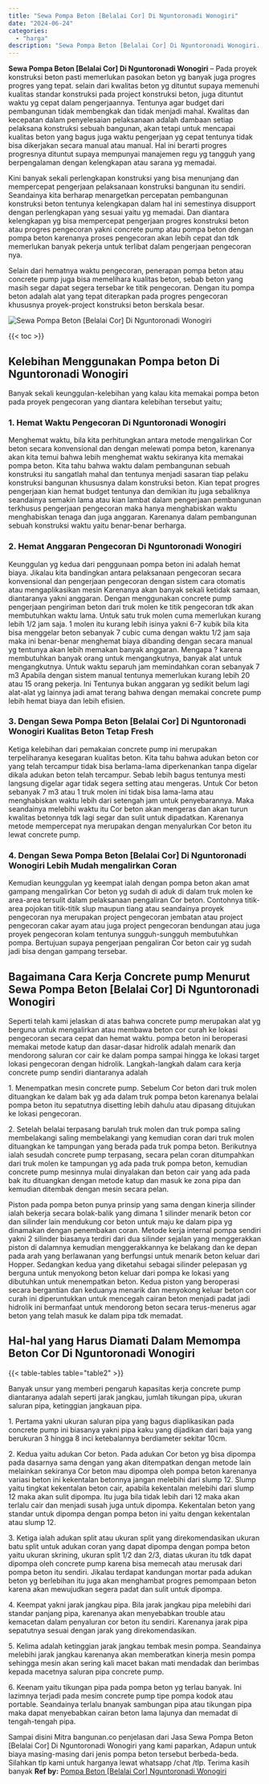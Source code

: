 ```yaml
---
title: "Sewa Pompa Beton [Belalai Cor] Di Nguntoronadi Wonogiri"
date: "2024-06-24"
categories: 
  - "harga"
description: "Sewa Pompa Beton [Belalai Cor] Di Nguntoronadi Wonogiri. Sampai disini Mitra bangunan.co penjelasan dari Jasa Sewa Pompa Beton [Belalai Cor] Di Nguntoronad..."
---
```


**Sewa Pompa Beton \[Belalai Cor\] Di Nguntoronadi Wonogiri** – Pada proyek konstruksi beton pasti memerlukan pasokan beton yg banyak juga progres progres yang tepat. selain dari kwalitas beton yg dituntut supaya memenuhi kualitas standar konstruksi pada project konstruksi beton, juga dituntut waktu yg cepat dalam pengerjaannya. Tentunya agar budget dari pembangunan tidak membengkak dan tidak menjadi mahal. Kwalitas dan kecepatan dalam penyelesaian pelaksanaan adalah dambaan setiap pelaksana konstruksi sebuah bangunan, akan tetapi untuk mencapai kualitas beton yang bagus juga waktu pengerjaan yg cepat tentunya tidak bisa dikerjakan secara manual atau manual. Hal ini berarti progres progresnya dituntut supaya mempunyai manajemen regu yg tangguh yang berpengalaman dengan kelengkapan atau sarana yg memadai.

Kini banyak sekali perlengkapan konstruksi yang bisa menunjang dan mempercepat pengerjaan pelaksanaan konstruksi bangunan itu sendiri. Seandainya kita berharap menargetkan percepatan pembangunan konstruksi beton tentunya kelengkapan dalam hal ini semestinya disupport dengan perlengkapan yang sesuai yaitu yg memadai. Dan diantara kelengkapan yg bisa mempercepat pengerjaan progres konstruksi beton atau progres pengecoran yakni concrete pump atau pompa beton dengan pompa beton karenanya proses pengecoran akan lebih cepat dan tdk memerlukan banyak pekerja untuk terlibat dalam pengerjaan pengecoran nya.

Selain dari hematnya waktu pengecoran, penerapan pompa beton atau concrete pump juga bisa memelihara kualitas beton, sebab beton yang masih segar dapat segera tersebar ke titik pengecoran. Dengan itu pompa beton adalah alat yang tepat diterapkan pada progres pengecoran khususnya proyek-project konstruksi beton berskala besar.

![Sewa Pompa Beton [Belalai Cor] Di Nguntoronadi Wonogiri](/images/sewa-concrete-pump-28.png)

{{< toc >}}

## Kelebihan Menggunakan Pompa beton Di Nguntoronadi Wonogiri

Banyak sekali keunggulan-kelebihan yang kalau kita memakai pompa beton pada proyek pengecoran yang diantara kelebihan tersebut yaitu;

### 1\. Hemat Waktu Pengecoran Di Nguntoronadi Wonogiri

Menghemat waktu, bila kita perhitungkan antara metode mengalirkan Cor beton secara konvensional dan dengan melewati pompa beton, karenanya akan kita temui bahwa lebih menghemat waktu sekiranya kita memakai pompa beton. Kita tahu bahwa waktu dalam pembangunan sebuah konstruksi itu sangatlah mahal dan tentunya menjadi sasaran tiap pelaku konstruksi bangunan khususnya dalam konstruksi beton. Kian tepat progres pengerjaan kian hemat budget tentunya dan demikian itu juga sebaliknya seandainya semakin lama atau kian lambat dalam pengerjaan pembangunan terkhusus pengerjaan pengecoran maka hanya menghabiskan waktu menghabiskan tenaga dan juga anggaran. Karenanya dalam pembangunan sebuah konstruksi waktu yaitu benar-benar berharga.

### 2\. Hemat Anggaran Pengecoran Di Nguntoronadi Wonogiri

Keunggulan yg kedua dari penggunaan pompa beton ini adalah hemat biaya. Jikalau kita bandingkan antara pelaksanaan pengecoran secara konvensional dan pengerjaan pengecoran dengan sistem cara otomatis atau mengaplikasikan mesin Karenanya akan banyak sekali ketidak samaan, diantaranya yakni anggaran. Dengan menggunakan concrete pump pengerjaan pengiriman beton dari truk molen ke titik pengecoran tdk akan membutuhkan waktu lama. Untuk satu truk molen cuma memerlukan kurang lebih 1/2 jam saja. 1 molen itu kurang lebih isinya yakni 6-7 kubik bila kita bisa menggelar beton sebanyak 7 cubic cuma dengan waktu 1/2 jam saja maka ini benar-benar menghemat biaya dibanding dengan secara manual yg tentunya akan lebih memakan banyak anggaran. Mengapa ? karena membutuhkan banyak orang untuk mengangkutnya, banyak alat untuk mengangkutnya. Untuk waktu separuh jam memindahkan coran sebanyak 7 m3 Apabila dengan sistem manual tentunya memerlukan kurang lebih 20 atau 15 orang pekerja. Ini Tentunya bukan anggaran yg sedikit belum lagi alat-alat yg lainnya jadi amat terang bahwa dengan memakai concrete pump lebih hemat biaya dan lebih efisien.

### 3\. Dengan Sewa Pompa Beton \[Belalai Cor\] Di Nguntoronadi Wonogiri Kualitas Beton Tetap Fresh

Ketiga kelebihan dari pemakaian concrete pump ini merupakan terpeliharanya kesegaran kualitas beton. Kita tahu bahwa adukan beton cor yang telah tercampur tidak bisa berlama-lama diperkenankan tanpa digelar dikala adukan beton telah tercampur. Sebab lebih bagus tentunya mesti langsung digelar agar tidak segera setting atau mengeras. Untuk Cor beton sebanyak 7 m3 atau 1 truk molen ini tidak bisa lama-lama atau menghabiskan waktu lebih dari setengah jam untuk penyebarannya. Maka seandainya melebihi waktu itu Cor beton akan mengeras dan akan turun kwalitas betonnya tdk lagi segar dan sulit untuk dipadatkan. Karenanya metode mempercepat nya merupakan dengan menyalurkan Cor beton itu lewat concrete pump.

### 4\. Dengan Sewa Pompa Beton \[Belalai Cor\] Di Nguntoronadi Wonogiri Lebih Mudah mengalirkan Coran

Kemudian keunggulan yg keempat ialah dengan pompa beton akan amat gampang mengalirkan Cor beton yg sudah di aduk di dalam truk molen ke area-area tersulit dalam pelaksanaan pengaliran Cor beton. Contohnya titik-area pojokan titik-titik slup maupun tiang atau seandainya proyek pengecoran nya merupakan project pengecoran jembatan atau project pengecoran cakar ayam atau juga project pengecoran bendungan atau juga proyek pengecoran kolam tentunya sungguh-sungguh membutuhkan pompa. Bertujuan supaya pengerjaan pengaliran Cor beton cair yg sudah jadi bisa dengan gampang tersebar.

## Bagaimana Cara Kerja Concrete pump Menurut Sewa Pompa Beton \[Belalai Cor\] Di Nguntoronadi Wonogiri

Seperti telah kami jelaskan di atas bahwa concrete pump merupakan alat yg berguna untuk mengalirkan atau membawa beton cor curah ke lokasi pengecoran secara cepat dan hemat waktu. pompa beton ini beroperasi memakai metode katup dan dasar-dasar hidrolik adalah menarik dan mendorong saluran cor cair ke dalam pompa sampai hingga ke lokasi target lokasi pengecoran dengan hidrolik. Langkah-langkah dalam cara kerja concrete pump sendiri diantaranya adalah

1\. Menempatkan mesin concrete pump. Sebelum Cor beton dari truk molen dituangkan ke dalam bak yg ada dalam truk pompa beton karenanya belalai pompa beton itu sepatutnya disetting lebih dahulu atau dipasang ditujukan ke lokasi pengecoran.

2\. Setelah belalai terpasang barulah truk molen dan truk pompa saling membelakangi saling membelakangi yang kemudian coran dari truk molen dituangkan ke tampungan yang berada pada truk pompa beton. Berikutnya ialah sesudah concrete pump terpasang, secara pelan coran ditumpahkan dari truk molen ke tampungan yg ada pada truk pompa beton, kemudian concrete pump mesinnya mulai dinyalakan dan beton cair yang ada pada bak itu dituangkan dengan metode katup dan masuk ke zona pipa dan kemudian ditembak dengan mesin secara pelan.

Piston pada pompa beton punya prinsip yang sama dengan kinerja silinder ialah bekerja secara bolak-balik yang dimana 1 silinder menarik beton cor dan silinder lain mendukung cor beton untuk maju ke dalam pipa yg dinamakan dengan penembakan coran. Metode kerja internal pompa sendiri yakni 2 silinder biasanya terdiri dari dua silinder sejalan yang menggerakkan piston di dalamnya kemudian menggerakkannya ke belakang dan ke depan pada arah yang berlawanan yang berfungsi untuk menarik beton keluar dari Hopper. Sedangkan kedua yang diketahui sebagai silinder pelepasan yg berguna untuk menyokong beton keluar dari pompa ke lokasi yang dibutuhkan untuk menempatkan beton. Kedua piston yang beroperasi secara bergantian dan keduanya menarik dan menyokong keluar beton cor curah ini diperuntukkan untuk mencegah cairan beton menjadi padat jadi hidrolik ini bermanfaat untuk mendorong beton secara terus-menerus agar beton yang telah masuk ke dalam pipa tdk memadat.

## Hal-hal yang Harus Diamati Dalam Memompa Beton Cor Di Nguntoronadi Wonogiri

{{< table-tables table="table2" >}}

Banyak unsur yang memberi pengaruh kapasitas kerja concrete pump diantaranya adalah seperti jarak jangkau, jumlah tikungan pipa, ukuran saluran pipa, ketinggian jangkauan pipa.

1\. Pertama yakni ukuran saluran pipa yang bagus diaplikasikan pada concrete pump ini biasanya yakni pipa kaku yang dijadikan dari baja yang berukuran 3 hingga 8 inci ketebalannya berdiameter sekitar 10cm.

2\. Kedua yaitu adukan Cor beton. Pada adukan Cor beton yg bisa dipompa pada dasarnya sama dengan yang akan ditempatkan dengan metode lain melainkan sekiranya Cor beton mau dipompa oleh pompa beton karenanya variasi beton ini kekentalan betonnya jangan melebihi dari slump 12. Slump yaitu tingkat kekentalan beton cair, apabila kekentalan melebihi dari slump 12 maka akan sulit dipompa. Itu juga bila tidak lebih dari 12 maka akan terlalu cair dan menjadi susah juga untuk dipompa. Kekentalan beton yang standar untuk dipompa dengan pompa beton ini yaitu dengan kekentalan atau slump 12.

3\. Ketiga ialah adukan split atau ukuran split yang direkomendasikan ukuran batu split untuk adukan coran yang dapat dipompa dengan pompa beton yaitu ukuran skrining, ukuran split 1/2 dan 2/3, diatas ukuran itu tdk dapat dipompa oleh concrete pump karena bisa memecah atau merusak dari pompa beton itu sendiri. Jikalau terdapat kandungan mortar pada adukan beton yg berlebihan itu juga akan menghambat progres pemompaan beton karena akan mewujudkan segera padat dan sulit untuk dipompa.

4\. Keempat yakni jarak jangkau pipa. Bila jarak jangkau pipa melebihi dari standar panjang pipa, karenanya akan menyebabkan trouble atau kemacetan dalam penyaluran cor beton itu sendiri. Karenanya jarak pipa sepatutnya sesuai dengan jarak yang direkomendasikan.

5\. Kelima adalah ketinggian jarak jangkau tembak mesin pompa. Seandainya melebihi jarak jangkau karenanya akan memberatkan kinerja mesin pompa sehingga mesin akan sering kali macet bakan mati mendadak dan berimbas kepada macetnya saluran pipa concrete pump.

6\. Keenam yaitu tikungan pipa pada pompa beton yg terlau banyak. Ini lazimnya terjadi pada mesim concrete pump tipe pompa kodok atau portable. Seandainya terlalu bnanyak sambungan pipa atau tikungan pipa maka dapat menyebabkan cairan beton lama lajunya dan memadat di tengah-tengah pipa.

Sampai disini Mitra bangunan.co penjelasan dari Jasa Sewa Pompa Beton \[Belalai Cor\] Di Nguntoronadi Wonogiri yang kami paparkan, Adapun untuk biaya masing-masing dari jenis pompa beton tersebut berbeda-beda. Silahkan tlp kami untuk harganya lewat whatsapp /chat /tlp. Terima kasih banyak
**Ref by:** [Pompa Beton [Belalai Cor] Nguntoronadi Wonogiri](https://id.wikipedia.org/wiki/Pompa)
